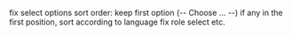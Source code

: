 fix select options sort order: keep first option (-- Choose ... --) if any in the first position, sort according to language
fix role select etc.
